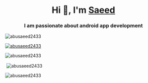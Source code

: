 <h1 align="center">Hi 👋, I'm <a href="https://github.com/abusaeed2433/Portfolio">Saeed</a></h1>
<h3 align="center">I am passionate about android app development</h3>

<p align="left"> <img src="https://komarev.com/ghpvc/?username=abusaeed2433&label=Profile%20views&color=0e75b6&style=flat" alt="abusaeed2433" /> </p>

<p align="left"> <a href="https://github.com/ryo-ma/github-profile-trophy"><img src="https://github-profile-trophy.vercel.app/?username=abusaeed2433&theme=nord&margin-h=8" alt="abusaeed2433" /></a> </p>

<p><img align="center" src="https://github-readme-stats.vercel.app/api/top-langs?username=abusaeed2433&locale=en&layout=compact" alt="abusaeed2433" /></p>

<p>&nbsp;<img align="center" src="https://github-readme-stats.vercel.app/api?username=abusaeed2433&locale=en" alt="abusaeed2433"/></p>

<p><img align="center" src="https://github-readme-streak-stats.herokuapp.com/?user=abusaeed2433&locale=en&theme=dark" alt="abusaeed2433" /></p>
